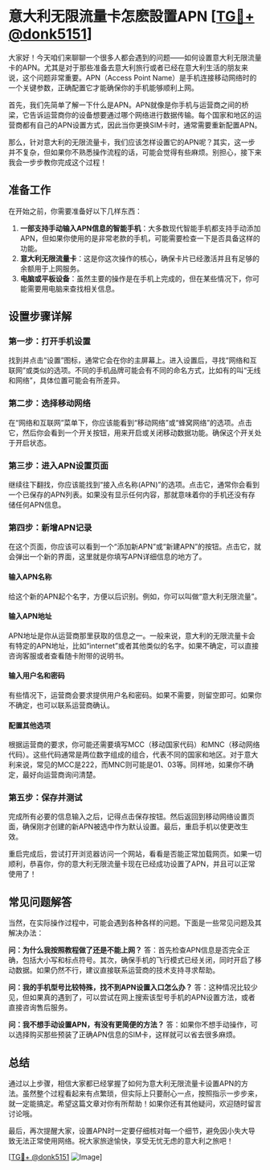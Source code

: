 # 意大利无限流量卡怎麽設置APN [[TG💪+ @donk5151](https://t.me/s/donk5151)]

大家好！今天咱们来聊聊一个很多人都会遇到的问题——如何设置意大利无限流量卡的APN。尤其是对于那些准备去意大利旅行或者已经在意大利生活的朋友来说，这个问题非常重要。APN（Access Point Name）是手机连接移动网络时的一个关键参数，正确配置它才能确保你的手机能够顺利上网。

首先，我们先简单了解一下什么是APN。APN就像是你手机与运营商之间的桥梁，它告诉运营商你的设备想要通过哪个网络进行数据传输。每个国家和地区的运营商都有自己的APN设置方式，因此当你更换SIM卡时，通常需要重新配置APN。

那么，针对意大利的无限流量卡，我们应该怎样设置它的APN呢？其实，这一步并不复杂，但如果你不熟悉操作流程的话，可能会觉得有些麻烦。别担心，接下来我会一步步教你完成这个过程！

## 准备工作

在开始之前，你需要准备好以下几样东西：

1. **一部支持手动输入APN信息的智能手机**：大多数现代智能手机都支持手动添加APN，但如果你使用的是非常老款的手机，可能需要检查一下是否具备这样的功能。
2. **意大利无限流量卡**：这是你这次操作的核心，确保卡片已经激活并且有足够的余额用于上网服务。
3. **电脑或平板设备**：虽然主要的操作是在手机上完成的，但在某些情况下，你可能需要用电脑来查找相关信息。

## 设置步骤详解

### 第一步：打开手机设置

找到并点击“设置”图标，通常它会在你的主屏幕上。进入设置后，寻找“网络和互联网”或类似的选项。不同的手机品牌可能会有不同的命名方式，比如有的叫“无线和网络”，具体位置可能会有所差异。

### 第二步：选择移动网络

在“网络和互联网”菜单下，你应该能看到“移动网络”或“蜂窝网络”的选项。点击它，然后你会看到一个开关按钮，用来开启或关闭移动数据功能。确保这个开关处于开启状态。

### 第三步：进入APN设置页面

继续往下翻找，你应该能找到“接入点名称(APN)”的选项。点击它，通常你会看到一个已保存的APN列表。如果没有显示任何内容，那就意味着你的手机还没有存储任何APN信息。

### 第四步：新增APN记录

在这个页面，你应该可以看到一个“添加新APN”或“新建APN”的按钮。点击它，就会弹出一个新的界面，这里就是你填写APN详细信息的地方了。

#### 输入APN名称
给这个新的APN起个名字，方便以后识别。例如，你可以叫做“意大利无限流量”。

#### 输入APN地址
APN地址是你从运营商那里获取的信息之一。一般来说，意大利的无限流量卡会有特定的APN地址，比如“internet”或者其他类似的名字。如果不确定，可以直接咨询客服或者查看随卡附带的说明书。

#### 输入用户名和密码
有些情况下，运营商会要求提供用户名和密码。如果不需要，则留空即可。如果你不确定，也可以联系运营商确认。

#### 配置其他选项
根据运营商的要求，你可能还需要填写MCC（移动国家代码）和MNC（移动网络代码）。这些代码通常是两位数字组成的组合，代表不同的国家和地区。对于意大利来说，常见的MCC是222，而MNC则可能是01、03等。同样地，如果你不确定，最好向运营商询问清楚。

### 第五步：保存并测试

完成所有必要的信息输入之后，记得点击保存按钮。然后返回到移动网络设置页面，确保刚才创建的新APN被选中作为默认设置。最后，重启手机以使更改生效。

重启完成后，尝试打开浏览器访问一个网站，看看是否能正常加载网页。如果一切顺利，恭喜你，你的意大利无限流量卡现在已经成功设置了APN，并且可以正常使用了！

## 常见问题解答

当然，在实际操作过程中，可能会遇到各种各样的问题。下面是一些常见问题及其解决办法：

**问：为什么我按照教程做了还是不能上网？**
答：首先检查APN信息是否完全正确，包括大小写和标点符号。其次，确保手机的飞行模式已经关闭，同时开启了移动数据。如果仍然不行，建议直接联系运营商的技术支持寻求帮助。

**问：我的手机型号比较特殊，找不到APN设置入口怎么办？**
答：这种情况比较少见，但如果真的遇到了，可以尝试在网上搜索该型号手机的APN设置方法，或者直接咨询售后服务。

**问：我不想手动设置APN，有没有更简便的方法？**
答：如果你不想手动操作，可以选择购买那些预装了正确APN信息的SIM卡，这样就可以省去很多麻烦。

## 总结

通过以上步骤，相信大家都已经掌握了如何为意大利无限流量卡设置APN的方法。虽然整个过程看起来有点繁琐，但实际上只要耐心一点，按照指示一步步来，就一定能搞定。希望这篇文章对你有所帮助！如果你还有其他疑问，欢迎随时留言讨论哦。

最后，再次提醒大家，设置APN时一定要仔细核对每一个细节，避免因小失大导致无法正常使用网络。祝大家旅途愉快，享受无忧无虑的意大利之旅吧！

[[TG💪+ @donk5151](https://t.me/s/donk5151) ![Image](https://i.postimg.cc/rwNCRYN7/Snipaste-2025-04-30-17-27-05.png)]